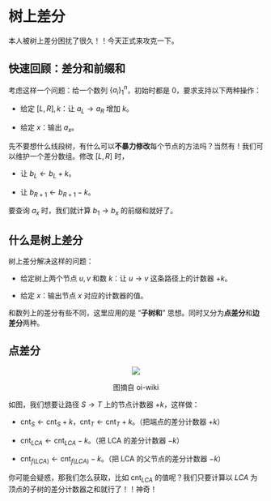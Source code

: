 # 树上差分

本人被树上差分困扰了很久！！今天正式来攻克一下。

## 快速回顾：差分和前缀和

考虑这样一个问题：给一个数列 $\{a_i\}^n_1$，初始时都是 $0$，要求支持以下两种操作：

- 给定 $[L,R],k$：让 $a_L\to a_R$ 增加 $k$。

- 给定 $x$：输出 $a_x$。

先不要想什么线段树，有什么可以**不暴力修改**每个节点的方法吗？当然有！我们可以维护一个差分数组。修改 $[L,R]$ 时，

- 让 $b_L\leftarrow b_L+k$。

- 让 $b_{R+1}\leftarrow b_{R+1}-k$。

要查询 $a_x$ 时，我们就计算 $b_1\to b_x$ 的前缀和就好了。

## 什么是树上差分

树上差分解决这样的问题：

- 给定树上两个节点 $u,v$ 和数 $k$：让 $u\to v$ 这条路径上的计数器 $+k$。

- 给定 $x$：输出节点 $x$ 对应的计数器的值。

和数列上的差分有些不同，这里应用的是 “**子树和**” 思想。同时又分为**点差分**和**边差分**两种。

## 点差分

<center><img src="/img/oi/prefix_sum1.png"/><p>图摘自 oi-wiki</p></center>

如图，我们想要让路径 $S\to T$ 上的节点计数器 $+k$，这样做：

- $\text{cnt}_S\leftarrow\text{cnt}_S+k$，$\text{cnt}_T\leftarrow\text{cnt}_T+k$。（把端点的差分计数器 $+k$）

- $\text{cnt}_{LCA}\leftarrow\text{cnt}_{LCA}-k$。（把 LCA 的差分计数器 $-k$）

- $\text{cnt}_{f(LCA)}\leftarrow\text{cnt}_{f(LCA)}-k$。（把 LCA 的父节点的差分计数器 $-k$）

你可能会疑惑，那我们怎么获取，比如 $\text{cnt}_{LCA}$ 的值呢？我们只要计算以 $LCA$ 为顶点的子树的差分计数器之和就行了！！神奇！
